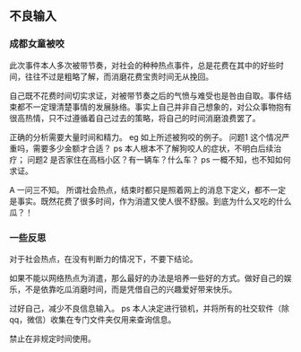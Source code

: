 ## 不良输入

### 成都女童被咬

  此次事件本人多次被带节奏，对社会的种种热点事件，总是花费在其中的好些时间，往往不过是粗略了解，而消磨花费宝贵时间无从挽回。

  自己既不花费时间切实求证，对被带节奏之后的气愤与难受也是咎由自取。事件结束都不一定理清楚事情的发展脉络。事实上自己并非自己想象的，对公众事物抱有很高热情，只不过遵循着自己过去的策略，将自己的时间消磨浪费罢了。

  正确的分析需要大量时间和精力。
eg  如上所述被狗咬的例子。
问题1 这个情况严重吗，需要多少金额才合适？
ps 本人根本不了解狗咬人的症状，不明白后续治疗；
问题2 是否家住在高档小区？有一辆车？什么车？
ps 一概不知，也不知如何求证。
 
A 一问三不知。
  所谓社会热点，结束时都只是照着网上的消息下定义，都不一定是事实。既然花费了很多时间，作为消遣又使人很不舒服。到底为什么又吃的什么瓜？！

### 一些反思

对于社会热点，在没有判断力的情况下，不要下结论。

如果不能以网络热点为消遣，那么最好的办法是培养一些好的方式。做好自己的娱乐，不是依靠吃瓜消磨时间，而是凭借自己的兴趣爱好带来快乐。

过好自己，减少不良信息输入。
ps 本人决定进行锁机，并将所有的社交软件（除qq，微信）收集在专门文件夹仅用来查询信息。

禁止在非规定时间使用。

